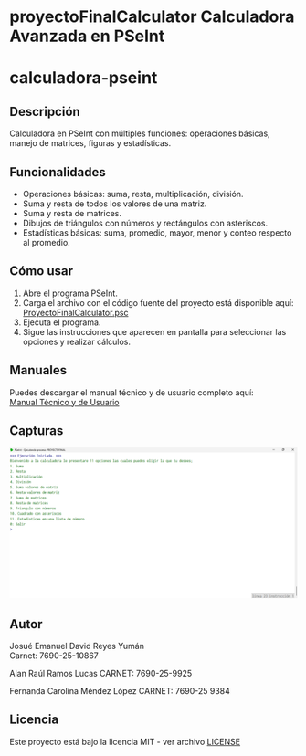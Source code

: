 # proyectoFinalCalculator Calculadora Avanzada en PSeInt
# calculadora-pseint

## Descripción

Calculadora en PSeInt con múltiples funciones: operaciones básicas, manejo de matrices, figuras y estadísticas.

## Funcionalidades

- Operaciones básicas: suma, resta, multiplicación, división.
- Suma y resta de todos los valores de una matriz.
- Suma y resta de matrices.
- Dibujos de triángulos con números y rectángulos con asteriscos.
- Estadísticas básicas: suma, promedio, mayor, menor y conteo respecto al promedio.

## Cómo usar

1. Abre el programa PSeInt.
2. Carga el archivo con el código fuente del proyecto está disponible aquí: [ProyectoFinalCalculator.psc](./ProyectoFinalCalculator.psc)
3. Ejecuta el programa.
4. Sigue las instrucciones que aparecen en pantalla para seleccionar las opciones y realizar cálculos.

## Manuales

Puedes descargar el manual técnico y de usuario completo aquí:  
[Manual Técnico y de Usuario](./ManualTecnicoYDeUsuario.pdf)


## Capturas

![Menú de la calculadora](./MENU.png)


## Autor

Josué Emanuel David Reyes Yumán  
Carnet: 7690-25-10867


Alan Raúl Ramos Lucas CARNET: 7690-25-9925 


Fernanda Carolina Méndez López CARNET: 7690-25 9384

## Licencia

Este proyecto está bajo la licencia MIT - ver archivo [LICENSE](LICENSE)
